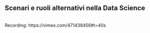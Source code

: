<h2>Scenari e ruoli alternativi nella Data Science</h2></br>
Recording: https://vimeo.com/471438456#t=40s 
